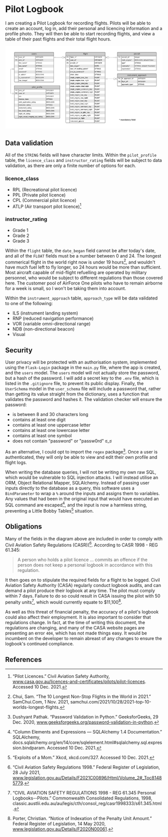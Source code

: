 # Pilot Logbook

I am creating a Pilot Logbook for recording flights. Pilots will be able to create an account, log in, add their personal and licencing information and a profile photo. They will then be able to start recording flights, and view a table of their past flights and their total flight hours.

![an entity relationship diagram of the application](logbook_erd.png)

## Data validation

All of the ```STRING``` fields will have character limits. Within the ```pilot_profile``` table, the ```licence_class``` and ```instructor_rating``` fields will be subject to data validation, as there are only a finite number of options for each.

### licence_class
* RPL (Recreational pilot licence)
* PPL (Private pilot licence)
* CPL (Commercial pilot licence)
* ATLP (Air transport pilot licence)[^1]

### instructor_rating
* Grade 1
* Grade 2
* Grade 3

Within the ```flight``` table, the ```date_began``` field cannot be after today's date, and all of the ```FLOAT``` fields must be a number between 0 and 24. The longest commerical flight in the world right now is under 19 hours[^2], and wouldn't have much fuel left to fly longer, so 24 hours would be more than sufficient. Most aircraft capable of mid-flight refuelling are operated by military personnel, who would be subject to different regulations than those covered here. The customer pool of AirForce One pilots who have to remain airborne for a week is small, so I won't be taking them into account.

Within the ```instrument_approach``` table, ```approach_type``` will be data validated to one of the following: 
* ILS (instrument landing system)
* RNP (reduced navigation performance)
* VOR (variable omni-directional range)
* NDB (non-directional beacon)
* Visual

## Security

User privacy will be protected with an authorisation system, implemented using the ```Flask-Login``` package in the ```main.py``` file, where the app is created, and the ```users``` model. The ```users``` model will not actually store the password, but a hash of the password. I will add a secret key to the ```.env``` file, which is listed in the ```.gitignore``` file, to prevent its public display. Finally, the ```UserSchema``` model in the ```user_schema``` file will include a password that, rather than getting its value straight from the dictionary, uses a function that validates the password and hashes it. The validation checker will ensure the password:
* is between 8 and 30 characters long
* contains at least one digit
* contains at least one uppercase letter
* contains at least one lowercase letter
* contains at least one symbol
* does not contain "password" or "passw0rd" ಠ_ಠ

As an alternative, I could opt to import the ```regex``` package[^3]. Once a user is authenticated, they will only be able to view and edit their own profile and flight logs.

When writing the database queries, I will not be writing my own raw SQL, which would be vulnerable to SQL injection attacks. I will instead utilise an ORM, Object Relational Mapper, SQLAlchemy. Instead of passing user inputs directly to the database as a query, this software uses a ```BindParameter``` to wrap a ```%``` around the inputs and assigns them to variables. Any values that had been in the original input that would have executed an SQL command are escaped[^4], and the input is now a harmless string, preventing a Little Bobby Tables[^5] situation.

## Obligations

Many of the fields in the diagram above are included in order to comply with Civil Aviation Safety Regulations (CASR))[^6]. According to CASR 1998 - REG 61.345:
> A person who holds a pilot licence ... commits an offence if the person does not keep a personal logbook in accordance with this regulation.

It then goes on to stipulate the required fields for a flight to be logged. Civil Aviation Safety Authority (CASA) regularly conduct logbook audits, and can demand a pilot produce their logbook at any time. The pilot must comply within 7 days. Failure to do so could result in CASA issuing the pilot with 50 penalty units[^7], which would currently equate to $11,100[^8].

As well as this threat of financial penalty, the accuracy of a pilot's logbook could also affect their employment. It is also important to consider that regulations change. In fact, at the time of writing this document, the regulations are changing, and many of the CASA website pages are presenting an error ```404```, which has not made things easy. It would be incumbent on the developer to remain abreast of any changes to ensure the logbook's continued compliance.

## References

[^1]: “Pilot Licences.” Civil Aviation Safety Authority, www.casa.gov.au/licences-and-certificates/pilots/pilot-licences. Accessed 10 Dec. 2021.
[^2]: Chui, Sam. “The 10 Longest Non-Stop Flights in the World in 2021.” SamChui.Com, 1 Nov. 2021, samchui.com/2021/10/28/2021-top-10-worlds-longest-flights.
[^3]: Dushyant Pathak. “Password Validation in Python.” GeeksforGeeks, 29 Dec. 2020, www.geeksforgeeks.org/password-validation-in-python.
[^4]: “Column Elements and Expressions — SQLAlchemy 1.4 Documentation.” SQLAlchemy, docs.sqlalchemy.org/en/14/core/sqlelement.html#sqlalchemy.sql.expression.bindparam. Accessed 10 Dec. 2021.
[^5]: “Exploits of a Mom.” Xkcd, xkcd.com/327. Accessed 10 Dec. 2021.
[^6]: “Civil Aviation Safety Regulations 1998.” Federal Register of Legislation, 28 July 2021, www.legislation.gov.au/Details/F2021C00896/Html/Volume_2#_Toc81485779.
[^7]: “CIVIL AVIATION SAFETY REGULATIONS 1998 - REG 61.345 Personal Logbooks--Pilots.” Commonwealth Consolidated Regulations, 1998, classic.austlii.edu.au/au/legis/cth/consol_reg/casr1998333/s61.345.html.
[^8]: Porter, Christian. “Notice of Indexation of the Penalty Unit Amount.” Federal Register of Legislation, 14 May 2020, www.legislation.gov.au/Details/F2020N00061.
